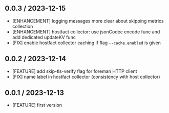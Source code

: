 ## 0.0.3 / 2023-12-15

* [ENHANCEMENT] logging messages more clear about skipping metrics collection
* [ENHANCEMENT] hostfact collector: use jsonCodec encode func and add dedicated updateKV func
* [FIX] enable hostfact collector caching if flag `--cache.enabled` is given


## 0.0.2 / 2023-12-14

* [FEATURE] add skip-tls-verify flag for foreman HTTP client
* [FIX] name label in hostfact collector (consistency with host collector)

## 0.0.1 / 2023-12-13

* [FEATURE] first version
